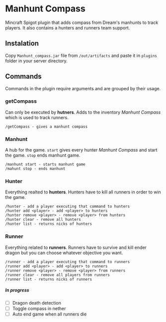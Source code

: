 # Manhunt Compass
Mincraft Spigot plugin that adds compass from Dream's manhunts to track players.
It also contains a hunters and runners team support.

## Instalation
Copy `Manhunt_compass.jar` file from `/out/artifacts` and paste it in `plugins` folder in your server directory.

## Commands
Commands in the plugin require arguments and are grouped by their usage.
### getCompass
Can only be executed by **hutners**. Adds to the inventory _Manhunt Compass_ which is used to track runners.
```aidl
/getCompass - gives a manhunt compass
```
### Manhunt
A hub for the game. `start` gives every hunter _Manhunt Compass_ and start the game. `stop` ends manhunt game.
```aidl
/manhunt start - starts manhunt game
/mahunt stop - ends manhunt
```
### Hunter
Everything realted to **hunters**. Hunters have to kill all runners in order to win the game.
```
/hunter - add a player executing that command to hunters
/hunter add <player> - add <player> to hunters
/hunter remove <player> - remove <player> from hunters
/hunter clear - remove all hunters
/hunter list - returns nicks of hunters
```
### Runner
Everything related to **runners**. Runners have to survive and kill ender dragon but you can choose whatever objective you want.
```aidl
/runner - add a player executing that command to runners
/runner add <player> - add <player> to runners
/runner remove <player> - remove <player> from runners
/runner clear - remove all players from runners
/runner list - returns nicks of runners
```
##### In progress
-[ ] Dragon death detection
-[ ] Toggle compass in nether
-[ ] Auto end game when all runners die
